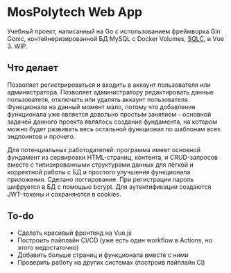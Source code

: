 # MosPolytech Web App
Учебный проект, написанный на Go с использованием фреймворка Gin Gonic, контейнеризированной БД MySQL с Docker Volumes, [SQLC](https://sqlc.dev), и Vue 3. WIP.

## Что делает
Позволяет регистрироваться и входить в аккаунт пользователя или администратора. Позволяет администратору редактировать данные пользователя, отключать или удалять аккаунт пользователя. Функционала на данный момент мало, потому что добавление функционала уже является довольно простым занятием - основной задачей данного проекта являлось создание фундамента, на котором можно будет развивать весь остальной функционал по шаблонам всех эндпоинтов и прочего.

Для потенциальных работодателей: программа имеет основной фундамент из сервировки HTML-страниц, контента, и CRUD-запросов вместе с типизированными структурами данных для лёгкой и корректной работы с БД и простого улучшения функционала приложения. Сделано логгирование. При регистрации пароль шифруется в БД с помощью bcrypt. Для аутентификации создаются JWT-токены и сохраняются в cookies.

## To-do
- Сделать красивый фронтенд на Vue.js
- Построить пайплайн CI/CD (уже есть один workflow в Actions, но этого недостаточно)
- Добавить больше страниц и функционала вместе с ними
- Проверить работу на других системах (построив пайплайн CI)
